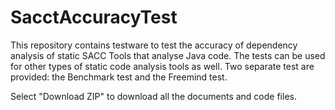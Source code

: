 # SacctAccuracyTest
This repository contains testware to test the accuracy of dependency analysis of static SACC Tools that analyse Java code.
The tests can be used for other types of static code analysis tools as well.
Two separate test are provided: the Benchmark test and the Freemind test.

Select "Download ZIP" to download all the documents and code files.


